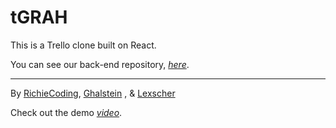 # tGRAH

This is a Trello clone built on React.

You can see our back-end repository, _[here](https://github.com/Lexscher/tGRAH-api)_.

---

By [RichieCoding](https://github.com/RichieCoding), [Ghalstein](https://github.com/Ghalstein) , & [Lexscher](https://github.com/Lexscher)

Check out the demo _[video](https://www.youtube.com/watch?v=vYR5io-r43Q&t=6s)_.
